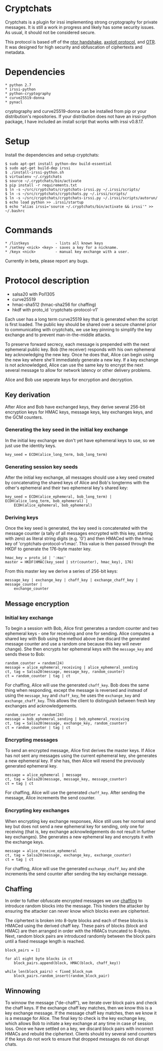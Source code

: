 # Cryptchats

Cryptchats is a plugin for irssi implementing strong cryptography for private
messages. It is still a work in progress and likely has some security issues. As usual,
it should not be considered secure.

This protocol is based off of the
[ntor handshake](https://gitweb.torproject.org/torspec.git/tree/proposals/216-ntor-handshake.txt),
[axolotl protocol](https://github.com/trevp/axolotl/wiki), and
[OTR](https://otr.cypherpunks.ca/Protocol-v3-4.0.0.html).
It was designed for high security and obfuscation of ciphertexts and metadata.

# Dependencies

    * python 2.7
    * irssi-python
    * python-cryptography
    * curve25519-donna
    * pynacl

cryptography and curve25519-donna can be installed from pip or your
distribution's repositories. If your distribution does not have an
irssi-python package, I have included an install script that works
with irssi v0.8.17.

# Setup

Install the dependencies and setup cryptchats:

    $ sudo apt-get install python-dev build-essential
    $ sudo apt-get build-dep irssi
    $ ./install-irssi-python.sh
    $ virtualenv ~/.cryptchats
    $ source ~/.cryptchats/bin/activate
    $ pip install -r requirements.txt
    $ ln -s ~/src/cryptchats/cryptchats-irssi.py ~/.irssi/scripts/
    $ ln -s ~/src/cryptchats/cryptchats.py ~/.irssi/scripts/
    $ ln -s ~/src/cryptchats/cryptchats-irssi.py ~/.irssi/scripts/autorun/
    $ echo load python >> .irssi/startup
    $ echo "alias irssi='source ~/.cryptchats/bin/activate && irssi'" >> ~/.bashrc

# Commands

    * /listkeys            - lists all known keys
    * /setkey <nick> <key> - saves a key for a nickname.
    * /keyx <nick>         - manual key exchange with a user.

Currently in beta, please report any bugs.

# Protocol description

* salsa20 with Pol1305
* curve25519
* hmac-sha512 (hmac-sha256 for chaffing)
* hkdf with proto_id 'cryptchats-protocol-v1'

Each user has a long term curve25519 key that is generated when the script
is first loaded. The public key should be shared over a secure channel
prior to communicating with cryptchats, we use key pinning to simplify
the key exchange and to prevent man-in-the-middle attacks.

To preserve forward secrecy, each message is prepended with the next ephemeral
public key. Bob (the receiver) responds with his own ephemeral key acknowledging
the new key. Once he does that, Alice can begin using the new key where she'll
immediately generate a new key. If a key exchange is not acknowledged, Alice can
use the same key to encrypt the next several message to allow for network latency
or other delivery problems.

Alice and Bob use seperate keys for encryption and decryption.

## Key derivation

After Alice and Bob have exchanged keys, they derive several 256-bit encryption keys for
HMAC keys, message keys, key exchanges keys, and the GCM counters.

### Generating the key seed in the initial key exchange

In the initial key exchange we don't yet have ephemeral keys to use, so we
just use the identity keys.

    key_seed = ECDH(alice_long_term, bob_long_term)

### Generating session key seeds

After the initial key exchange, all messages should use a key seed created by concatenating
the shared keys of Alice and Bob's longterms with the other's ephemeral and their two
ephemeral key's shared key:

    key_seed = ECDH(alice_ephemeral, bob_long_term) | ECDH(alice_long_term, bob_ephemeral) |
        ECDH(alice_ephemeral, bob_ephemeral)

### Deriving keys

Once the key seed is generated, the key seed is concatenated with the message counter (a
tally of all messages encrypted with this key, starting with zero) as literal string digits
(e.g. '0') and then HMACed with the hmac key of 'cryptchats-protocol-v1:mac'. This value is
then passed through the HKDF to generate the 176-byte master key.

    hmac_key = proto_id | ':mac'
    master = HKDF(HMAC(key_seed | str(counter), hmac_key), 176)

From this master key we derive a series of 256-bit keys:

    message_key | exchange_key | chaff_key | exchange_chaff_key | message_counter |
        exchange_counter

## Message encryption

### Initial key exchange

To begin a session with Bob, Alice first generates a random counter and
two ephemeral keys - one for receiving and one for sending. Alice computes
a shared key with Bob using the method above (we discard the generated message
counter and use a random one because this key will never change). She then
encrypts her ephemeral keys with the `message_key` and sends these to Bob:

    random_counter = random(24)
    message = alice_ephemeral_receiving | alice_ephemeral_sending
    ct, tag = Salsa20(message, message_key, random_counter)
    ct = random_counter | tag | ct

For chaffing, Alice will use the generated `chaff_key`. Bob does the same thing
when responding, except the message is reversed and instead of using the `message_key`
and `chaff_key`, he uses the `exchange_key` and `exchange_chaff_key`. This allows
the client to distinguish between fresh key exchanges and acknowledgements.

    random_counter = random(24)
    message = bob_ephemeral_sending | bob_ephemeral_receiving
    ct, tag = Salsa20(message, exchange_key, random_counter)
    ct = random_counter | tag | ct

### Encrypting messages

To send an encrypted message, Alice first derives the master keys. If Alice has not sent
any messages using the current ephemeral key, she generates a new ephemeral key. If she
has, then Alice will resend the previously generated ephemeral key.

    message = alice_ephemeral | message
    ct, tag = Salsa20(message, message_key, message_counter)
    ct = tag | ct

For chaffing, Alice will use the generated `chaff_key`. After sending the message,
Alice increments the send counter.

### Encrypting key exchanges

When encrypting key exchange responses, Alice still uses her normal send key but does not
send a new ephemeral key for sending, only one for receiving (that is, key exchange
acknowledgements do not result in further key exchanges). She generates a new ephemeral
key and encrypts it with the exchange keys.

    message = alice_receive_ephemeral
    ct, tag = Salsa20(message, exchange_key, exchange_counter)
    ct = tag | ct

For chaffing, Alice will use the generated `exchange_chaff_key` and she increments the
send counter after sending the key exchange message.

## Chaffing

In order to futher obfuscate encrypted messages we use 
[chaffing](https://en.wikipedia.org/wiki/Chaffing_and_winnowing) to introduce random
blocks into the message. This hinders the attacker by ensuring the attacker can
never know which blocks even are ciphertext.

The ciphertext is broken into 8-byte blocks and each of these blocks is HMACed using the
derived chaff key. These pairs of blocks (block and HMAC) are then arranged in order with
the HMACs truncated to 8-bytes. Next, random block pairs are introduced randomly between
the block pairs until a fixed message length is reached.

    block_pairs = []

    for all eight byte blocks in ct
        block_pairs.append(block, HMAC(block, chaff_key))

    while len(block_pairs) < fixed_block_num
        block_pairs.random_insert(random_block_pair)

## Winnowing

To winnow the message ("de-chaff"), we iterate over block pairs and check the chaff keys.
If the exchange chaff key matches, then we know this is a key exchange message. If the
message chaff key matches, then we know it is a message for Alice. The final key to check
is the key exchange key, which allows Bob to initiate a key exchange at any time in case
of session loss. Once we have settled on a key, we discard block pairs with incorrect
HMACs and rebuild the ciphertext. Clients should try several send counters if the keys
do not work to ensure that dropped messages do not disrupt chats.
